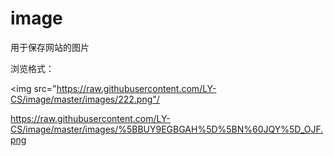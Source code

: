 # image
用于保存网站的图片

浏览格式：

<img src="https://raw.githubusercontent.com/LY-CS/image/master/images/222.png"/

https://raw.githubusercontent.com/LY-CS/image/master/images/%5BBUY9EGBGAH%5D%5BN%60JQY%5D_OJF.png
